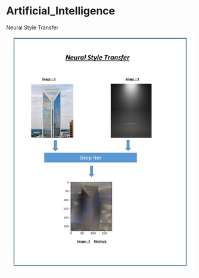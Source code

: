 # Artificial_Intelligence
Neural Style Transfer
![Alt Text](https://github.com/rjbtech/Artificial_Intelligence/blob/master/Neural%20Style%20Transfer.jpg)
